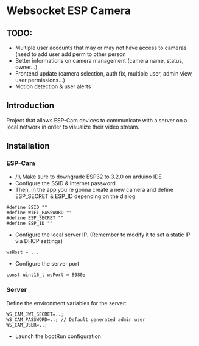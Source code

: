 # Websocket ESP Camera

## TODO:

- Multiple user accounts that may or may not have access to cameras (need to add user add perm to other person
- Better informations on camera management (camera name, status, owner...)
- Frontend update (camera selection, auth fix, multiple user, admin view, user permissions...)
- Motion detection & user alerts

## Introduction

Project that allows ESP-Cam devices to communicate with a server on a local network in order to visualize their video
stream.

## Installation

### ESP-Cam

+ /!\ Make sure to downgrade ESP32 to 3.2.0 on arduino IDE
+ Configure the SSID & Internet password.
+ Then, in the app you're gonna create a new camera and define ESP_SECRET & ESP_ID depending on the dialog

```
#define SSID ""
#define WIFI_PASSWORD ""
#define ESP_SECRET ""
#define ESP_ID ""
```

+ Configure the local server IP. (Remember to modify it to set a static IP via DHCP settings)

```
wsHost = ...
```

+ Configure the server port

```
const uint16_t wsPort = 8080;
```

### Server

Define the environment variables for the server:

```
WS_CAM_JWT_SECRET=..;
WS_CAM_PASSWORD=..; // Default generated admin user
WS_CAM_USER=..;
```

+ Launch the bootRun configuration
